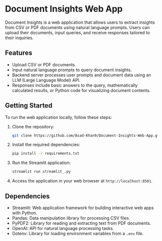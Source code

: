 # Document Insights Web App

Document Insights is a web application that allows users to extract insights from CSV or PDF documents using natural language prompts. Users can upload their documents, input queries, and receive responses tailored to their inquiries.

## Features

- Upload CSV or PDF documents.
- Input natural language prompts to query document insights.
- Backend server processes user prompts and document data using an LLM (Large Language Model) API.
- Responses include basic answers to the query, mathematically calculated results, or Python code for visualizing document contents.

## Getting Started

To run the web application locally, follow these steps:

1. Clone the repository:

    ```bash
    git clone https://github.com/Asad-Khan9/Document-Insights-Web-App.git
    ```

2. Install the required dependencies:

    ```bash
    pip install -r requirements.txt
    ```

3. Run the Streamlit application:

    ```bash
    streamlit run streamlit_.py
    ```

4. Access the application in your web browser at `http://localhost:8501`.

## Dependencies

- Streamlit: Web application framework for building interactive web apps with Python.
- Pandas: Data manipulation library for processing CSV files.
- PyPDF2: Library for reading and extracting text from PDF documents.
- OpenAI: API for natural language processing tasks.
- Dotenv: Library for loading environment variables from a `.env` file.
